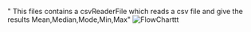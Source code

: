 " This files contains a csvReaderFile which reads a csv file and give the results Mean,Median,Mode,Min,Max" 
![FlowCharttt](https://user-images.githubusercontent.com/118504748/232073108-9da2152b-bc4f-4890-8ffc-77a3fbde4986.jpg)
